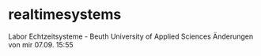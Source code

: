 # realtimesystems
Labor Echtzeitsysteme - Beuth University of Applied Sciences 
Änderungen von mir 07.09. 15:55
